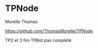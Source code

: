 # TPNode

Morelle Thomas

https://github.com/ThomasMorelle/TPNode

TP2 et 3 fini
TPBot pas complété
